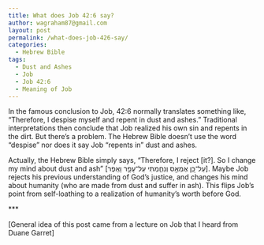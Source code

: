 ```yaml
---
title: What does Job 42:6 say?
author: wagraham87@gmail.com
layout: post
permalink: /what-does-job-426-say/
categories:
  - Hebrew Bible
tags:
  - Dust and Ashes
  - Job
  - Job 42:6
  - Meaning of Job
---
```

In the famous conclusion to Job, 42:6 normally translates something like, &#8220;Therefore, I despise myself and repent in dust and ashes.&#8221; Traditional interpretations then conclude that Job realized his own sin and repents in the dirt. But there&#8217;s a problem. The Hebrew Bible doesn&#8217;t use the word &#8220;despise&#8221; nor does it say Job &#8220;repents in&#8221; dust and ashes.<!--more-->

Actually, the Hebrew Bible simply says, &#8220;Therefore, I reject [it?]. So I change my mind about dust and ash&#8221; [עַל־כֵּ֭ן אֶמְאַ֣ס וְנִחַ֑מְתִּי עַל־עָפָ֥ר וָאֵֽפֶר]. Maybe Job rejects his previous understanding of God&#8217;s justice, and changes his mind about humanity (who are made from dust and suffer in ash). This flips Job&#8217;s point from self-loathing to a realization of humanity&#8217;s worth before God.

\***

[General idea of this post came from a lecture on Job that I heard from Duane Garret]